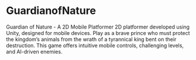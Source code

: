 # GuardianofNature
Guardian of Nature - A 2D Mobile Platformer  2D platformer developed using Unity, designed for mobile devices. Play as a brave prince who must protect the kingdom’s animals from the wrath of a tyrannical king bent on their destruction. This game offers intuitive mobile controls, challenging levels, and AI-driven enemies.
